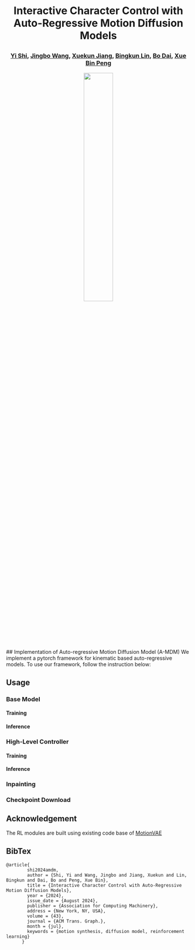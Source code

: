 # <p align="center"> Interactive Character Control with Auto-Regressive Motion Diffusion Models </p>
### <p align="center"> [Yi Shi](https://github.com/Yi-Shi94/), [Jingbo Wang](https://wangjingbo1219.github.io/), [Xuekun Jiang](), [Bingkun Lin](), [Bo Dai](https://daibo.info/), [Xue Bin Peng](https://xbpeng.github.io/) </p>
<p align="center">
  <img width="40%" src="https://Yi-Shi94.github.io/projects/AMDM/assets/AMDM_teaser.png"/>
</p>
## Implementation of Auto-regressive Motion Diffusion Model (A-MDM)
We implement a pytorch framework for kinematic based auto-regressive models. To use our framework, follow the instruction below:

## Usage
### Base Model

#### Training


#### Inference

### High-Level Controller

#### Training

#### Inference

### Inpainting

### Checkpoint Download




## Acknowledgement
The RL modules are built using existing code base of [MotionVAE](https://github.com/electronicarts/character-motion-vaes)


## BibTex

```
@article{
        shi2024amdm,
        author = {Shi, Yi and Wang, Jingbo and Jiang, Xuekun and Lin, Bingkun and Dai, Bo and Peng, Xue Bin},
        title = {Interactive Character Control with Auto-Regressive Motion Diffusion Models},
        year = {2024},
        issue_date = {August 2024},
        publisher = {Association for Computing Machinery},
        address = {New York, NY, USA},
        volume = {43},
        journal = {ACM Trans. Graph.},
        month = {jul},
        keywords = {motion synthesis, diffusion model, reinforcement learning}
      }
```
